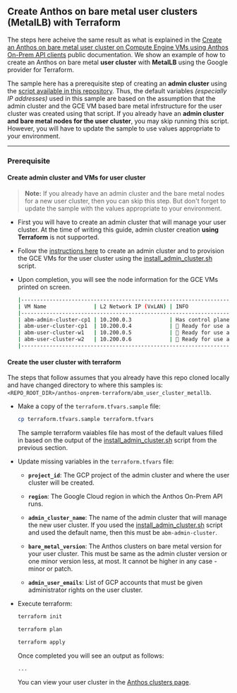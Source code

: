 ## Create Anthos on bare metal **user** clusters (MetalLB) with Terraform

The steps here acheive the same result as what is explained in the
[Create an Anthos on bare metal user cluster on Compute Engine VMs using Anthos On-Prem API clients](https://cloud.google.com/anthos/clusters/docs/bare-metal/latest/try/admin-user-gce-vms)
public documentation. We show an example of how to create an Anthos on bare
metal **user cluster** with **MetalLB** using the Google provider for Terraform.

The sample here has a prerequisite step of creating an **admin cluster** using
the [script available in this repository](/anthos-bm-gcp-bash/install_admin_cluster.sh).
Thus, the default variables _(especially IP addresses)_ used in this sample are
based on the assumption that the admin cluster and the GCE VM based bare metal
infrstructure for the user cluster was created using that script. If you
already have an **admin cluster and bare metal nodes for the user cluster**, you
may skip running this script. However, you will have to update the sample to use
values appropriate to your environment.

---
### Prerequisite

#### Create admin cluster and VMs for user cluster

> **Note:** If you already have an admin cluster and the bare metal nodes for
> a new user cluster, then you can skip this step. But don't forget to update
> the sample with the values appropriate to your environment.

- First you will have to create an admin cluster that will manage your user
  cluster. At the time of writing this guide, admin cluster creation
  **using Terraform** is not supported.

- Follow the [instructions here](/anthos-bm-gcp-bash/docs/admin.md) to create an
  admin cluster and to provision the GCE VMs for the user cluster using the
  [install_admin_cluster.sh](/anthos-bm-gcp-bash/install_admin_cluster.sh)
  script.

- Upon completion, you will see the node information for the GCE VMs printed on
  screen.

    ```sh
    |---------------------------------------------------------------------------------------------------------|
    | VM Name               | L2 Network IP (VxLAN) | INFO                                                    |
    |---------------------------------------------------------------------------------------------------------|
    | abm-admin-cluster-cp1 | 10.200.0.3            | Has control plane of admin cluster running inside       |
    | abm-user-cluster-cp1  | 10.200.0.4            | 🌟 Ready for use as control plane for the user cluster  |
    | abm-user-cluster-w1   | 10.200.0.5            | 🌟 Ready for use as worker for the user cluster         |
    | abm-user-cluster-w2   | 10.200.0.6            | 🌟 Ready for use as worker for the user cluster         |
    |---------------------------------------------------------------------------------------------------------|
    ```

#### Create the user cluster with terraform

The steps that follow assumes that you already have this repo cloned locally and
have changed directory to where this samples is:
`<REPO_ROOT_DIR>/anthos-onprem-terraform/abm_user_cluster_metallb`.

- Make a copy of the `terraform.tfvars.sample` file:

    ```sh
    cp terraform.tfvars.sample terraform.tfvars
    ```
    The sample terraform vaiables file has most of the default values filled in
    based on the output of the [install_admin_cluster.sh](/anthos-bm-gcp-bash/install_admin_cluster.sh)
    script from the previous section.

- Update missing variables in the `terraform.tfvars` file:
  - **`project_id`**: The GCP project of the admin cluster and where the user
    cluster will be created.
  - **`region`**: The Google Cloud region in which the Anthos On-Prem API
    runs.
  - **`admin_cluster_name`**: The name of the admin cluster that will manage the
    new user cluster. If you used the [install_admin_cluster.sh](/anthos-bm-gcp-bash/install_admin_cluster.sh)
    script and used the default name, then this must be `abm-admin-cluster`.
  - **`bare_metal_version`**: The Anthos clusters on bare metal version for
    your user cluster. This must be same as the admin cluster version or one
    minor version less, at most. It cannot be higher in any case - minor or
    patch.

  - **`admin_user_emails`**: List of GCP accounts that must be given
    administrator rights on the user cluster.

- Execute terraform:

    ```sh
    terraform init
    ```
    ```sh
    terraform plan
    ```
    ```sh
    terraform apply
    ```

    Once completed you will see an output as follows:
    ```sh
    ...

    ```

    You can view your user cluster in the
    [Anthos clusters page](https://console.cloud.google.com/anthos/clusters).
